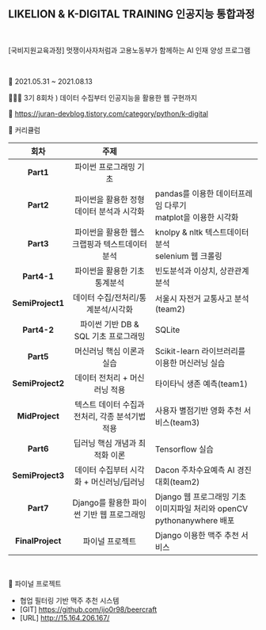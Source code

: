## LIKELION & K-DIGITAL TRAINING 인공지능 통합과정

<br>

[국비지원교육과정] 멋쟁이사자처럼과 고용노동부가 함께하는 AI 인재 양성 프로그램

<br>

📅  2021.05.31 ~ 2021.08.13

👩🏻‍💻 3기 8회차 ) 데이터 수집부터 인공지능을 활용한 웹 구현까지

📌 https://juran-devblog.tistory.com/category/python/k-digital

📝 커리큘럼

|회차|주제||
|:---:|:---:|:---|
|**Part1**|파이썬 프로그래밍 기초||
|**Part2**|파이썬을 활용한 정형데이터 분석과 시각화|pandas를 이용한 데이터프레임 다루기 <br/>matplot을 이용한 시각화|
|**Part3**|파이썬을 활용한 웹스크랩핑과 텍스트데이터 분석|knolpy & nltk 텍스트데이터 분석<br/>selenium 웹 크롤링|
|**Part4-1**|파이썬을 활용한 기초 통계분석|빈도분석과 이상치, 상관관계 분석|
|**SemiProject1**|데이터 수집/전처리/통계분석/시각화|서울시 자전거 교통사고 분석(team2)|
|**Part4-2**|파이썬 기반 DB & SQL 기초 프로그래밍|SQLite|
|**Part5**|머신러닝 핵심 이론과 실습|Scikit-learn 라이브러리를 이용한 머신러닝 실습|
|**SemiProject2**|데이터 전처리 + 머신러닝 적용|타이타닉 생존 예측(team1)|
|**MidProject**|텍스트 데이터 수집과 전처리, 각종 분석기법 적용|사용자 별점기반 영화 추천 서비스(team3)|
|**Part6**|딥러닝 핵심 개념과 최적화 이론|Tensorflow 실습|
|**SemiProject3**|데이터 수집부터 시각화 + 머신러닝/딥러닝|Dacon 주차수요예측 AI 경진대회(team2)|
|**Part7**|Django를 활용한 파이썬 기반 웹 프로그래밍|Django 웹 프로그래밍 기초<br/>이미지파일 처리와 openCV<br/> pythonanywhere 배포|
|**FinalProject**|파이널 프로젝트|Django 이용한 맥주 추천 서비스|

<br>

🎁 파이널 프로젝트
- 협업 필터링 기반 맥주 추천 시스템
- [GIT] https://github.com/ijo0r98/beercraft
- [URL] http://15.164.206.167/
